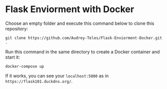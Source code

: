 # Flask Enviorment with Docker 

Choose an empty folder and execute this command below to clone this repository:
```
git clone https://github.com/Audrey-Teles/Flask-Enviorment-Docker.git .
```

Run this command in the same directory to create a Docker container and start it:
``` 
docker-compose up
```

If it works, you can see your ```localhost:5000``` as in ```https://flask101.duckdns.org/```. 
